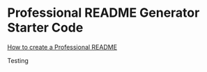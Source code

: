 # Professional README Generator Starter Code

[How to create a Professional README](https://coding-boot-camp.github.io/full-stack/github/professional-readme-guide)


Testing
